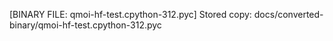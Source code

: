 [BINARY FILE: qmoi-hf-test.cpython-312.pyc]
Stored copy: docs/converted-binary/qmoi-hf-test.cpython-312.pyc

